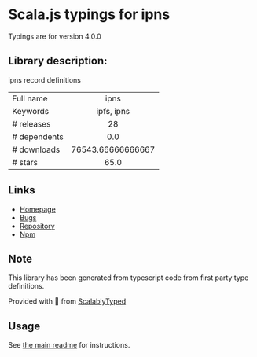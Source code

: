 
# Scala.js typings for ipns

Typings are for version 4.0.0

## Library description:
ipns record definitions

|                    |                 |
| ------------------ | :-------------: |
| Full name          | ipns |
| Keywords           | ipfs, ipns |
| # releases         | 28 |
| # dependents       | 0.0 |
| # downloads        | 76543.66666666667 |
| # stars            | 65.0 |

## Links
- [Homepage](https://github.com/ipfs/js-ipns#readme)
- [Bugs](https://github.com/ipfs/js-ipns/issues)
- [Repository](https://github.com/ipfs/js-ipns)
- [Npm](https://www.npmjs.com/package/ipns)
    


## Note
This library has been generated from typescript code from first party type definitions.

Provided with :purple_heart: from [ScalablyTyped](https://github.com/oyvindberg/ScalablyTyped)

## Usage
See [the main readme](../../readme.md) for instructions.


